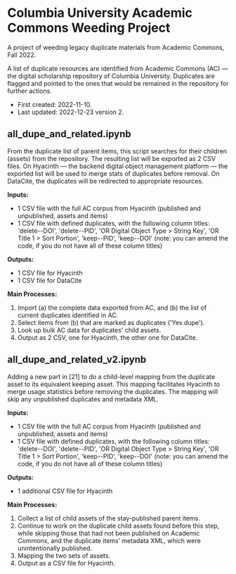 # Columbia University Academic Commons Weeding Project
A project of weeding legacy duplicate materials from Academic Commons, Fall 2022.

A list of duplicate resources are identified from Academic Commons (AC) — the digital scholarship repository of Columbia University. Duplicates are flagged and pointed to the ones that would be remained in the repository for further actions.

- First created: 2022-11-10.
- Last updated: 2022-12-23 version 2.

## all_dupe_and_related.ipynb

From the duplicate list of parent items, this script searches for their children (assets) from the repository. The resulting list will be exported as 2 CSV files. On Hyacinth — the backend digital object management platform — the exported list will be used to merge stats of duplicates before removal. On DataCite, the duplicates will be redirected to appropriate resources.

**Inputs:**
- 1 CSV file with the full AC corpus from Hyacinth (published and unpublished, assets and items)
- 1 CSV file with defined duplicates, with the following column titles: 'delete--DOI', 'delete--PID', 'OR Digital Object Type > String Key', 'OR Title 1 > Sort Portion', 'keep--PID', 'keep--DOI' (note: you can amend the code, if you do not have all of these column titles)

**Outputs:**
- 1 CSV file for Hyacinth
- 1 CSV file for DataCite

**Main Processes:**
1. Import (a) the complete data exported from AC, and (b) the list of current duplicates identified in AC.
2. Select items from (b) that are marked as duplicates ('Yes dupe').
3. Look up bulk AC data for duplicates' child assets.
4. Output as 2 CSV, one for Hyacinth, the other one for DataCite.

## all_dupe_and_related_v2.ipynb

Adding a new part in [21] to do a child-level mapping from the duplicate asset to its equivalent keeping asset. This mapping facilitates Hyacinth to merge usage statistics before removing the duplicates. The mapping will skip any unpublished duplicates and metadata XML.

**Inputs:**
- 1 CSV file with the full AC corpus from Hyacinth (published and unpublished, assets and items)
- 1 CSV file with defined duplicates, with the following column titles: 'delete--DOI', 'delete--PID', 'OR Digital Object Type > String Key', 'OR Title 1 > Sort Portion', 'keep--PID', 'keep--DOI' (note: you can amend the code, if you do not have all of these column titles)

**Outputs:**
- 1 additional CSV file for Hyacinth

**Main Processes:**
1. Collect a list of child assets of the stay-published parent items.
2. Continue to work on the duplicate child assets found before this step, while skipping those that had not been published on Academic Commons, and the duplicate items’ metadata XML, which were unintentionally published.
3. Mapping the two sets of assets.
4. Output as a CSV file for Hyacinth.

